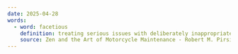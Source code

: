 ```yaml
---
date: 2025-04-28
words:
  - word: facetious
    definition: treating serious issues with deliberately inappropriate humor; flippant.
    source: Zen and the Art of Motorcycle Maintenance - Robert M. Pirsig
---
```

